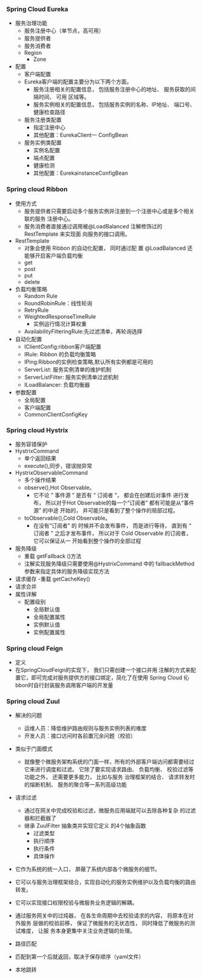 ### Spring Cloud Eureka
- 服务治理功能
  - 服务注册中心（单节点，高可用）
  - 服务提供者
  - 服务消费者
  - Region
    - Zone
- 配置
  - 客户端配置
  - Eureka客户端的配置主要分为以下两个方面。
    -  服务注册相关的配置信息， 包括服务注册中心的地址、 服务获取的间隔时间、 可用 区域等。
     -  服务实例相关的配置信息， 包括服务实例的名称、IP地址、 端口号、 健康检查路径  
  - 服务注册类配置
    - 指定注册中心 
    - 其他配置：EurekaClient一 ConfigBean
  - 服务实例类配置
    - 实例名配置
    - 端点配置
    - 健康检测
    - 其他配置：EurekainstanceConfigBean
### Spring cloud Ribbon
- 使用方式
  - 服务提供者只需要启动多个服务实例并注册到一个注册中心或是多个相关联的服务 注册中心。
  - 服务消费者直接通过调用被@LoadBalanced 注解修饰过的 RestTemplate 来实现面 向服务的接口调用。
- RestTemplate
  - 对象会使用 Ribbon 的自动化配置， 同时通过配 置 @LoadBalanced 还能够开启客户端负载均衡
  - get
  - post
  - put
  - delete
- 负载均衡策略
  - Random Rule
  - RoundRobinRule：线性轮询
  - RetryRule
  - WeightedResponseTimeRule
    - 实例运行情况计算权重
  - AvailabilityFilteringRule:先过滤清单，再轮询选择
- 自动化配置
  - IClientConfig:ribbon客户端配置
  - IRule: Ribbon 的负载均衡策略
  - IPing:Ribbon的实例检查策略,默认所有实例都是可用的
  - ServerList<Server>: 服务实例清单的维护机制
  - ServerListFilter<Server>: 服务实例清单过滤机制 
  - ILoadBalancer: 负载均衡器
- 参数配置
  - 全局配置
  - 客户端配置
  - CommonClientConfigKey
### Spring cloud Hystrix
- 服务容错保护
- HystrixCommand
  - 单个返回结果
  - execute(),同步，错误抛异常
- HystrixObservableCommand
  - 多个操作结果
  - observe(),Hot Observable。
    - 它不论 ” 事件源 ” 是否有 “ 订阅者 ”， 都会在创建后对事件 进行发布， 所以对于Hot Observable的每一个“订阅者” 都有可能是从“事件源” 的中途 开始的， 并可能只是看到了整个操作的局部过程。
  - toObservable(),Cold Observable。
    - 在没有“订阅者” 的 时候并不会发布事件， 而是进行等待， 直到有 “ 订阅者 ” 之后才发布事件， 所以对于 Cold Observable 的订阅者， 它可以保证从一 开始看到整个操作的全部过程
- 服务降级
  - 重载 getFallback ()方法
  - 注解实现服务降级只需要使用@HystrixCommand 中的 fallbackMethod 参数来指定具体的服务降级实现方法
- 请求缓存
  -重载 getCacheKey()
- 请求合并
- 属性详解
   - 配置级别
     - 全局默认值
     - 全局配置属性
     - 实例默认值
     - 实例配置属性
### Spring cloud Feign
- 定义
 - 在SpringCloudFeign的实现下， 我们只需创建一个接口并用 注解的方式来配置它，即可完成对服务提供方的接口绑定，简化了在使用 Spring Cloud 伈bbon时自行封装服务调用客户端的开发量
### Spring cloud Zuul
 - 解决的问题
    - 运维人员：降低维护路由规则与服务实例列表的难度 
    - 开发人员：接口访问时各前置冗余问题（校验）
 - 类似于门面模式
   - 就像整个微服务架构系统的门面一样，所有的外部客户端访问都需要经过它来进行调度和过滤。 它除了要实现请求路由、 负载均衡、 校验过滤等功能之外， 还需要更多能力， 比如与服务 治理框架的结合、 请求转发时的熔断机制、 服务的聚合等一系列高级功能
 - 请求过滤
   - 通过在网关中完成校验和过滤，微服务应用端就可以去除各种复杂 的过滤器和拦截器了
   - 继承 ZuulFilter 抽象类并实现它定义 的4个抽象函数
      - 过滤类型
      - 执行顺序
      - 执行条件
      - 具体操作
   
 - 它作为系统的统一入口， 屏蔽了系统内部各个微服务的细节。
 - 它可以与服务治理框架结合，实现自动化的服务实例维护以及负载均衡的路由转发。
 - 它可以实现接口权限校验与微服务业务逻辑的解耦。
 - 通过服务网关中的过炖器， 在各生命周期中去校验请求的内容， 将原本在对外服务
   层做的校验前移， 保证了微服务的无状态性， 同时降低了微服务的测试难度， 让服 务本身更集中关注业务逻辑的处理。
 - 路径匹配
  - 匹配到第一个后就返回，取决于保存顺序（yaml文件）
 - 本地跳转